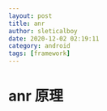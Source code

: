 ```yaml
---
layout: post
title: anr
author: sleticalboy
date: 2020-12-02 02:19:11
category: android
tags: [framework]
---
```


# anr 原理

